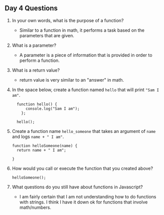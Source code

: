 ## Day 4 Questions

1. In your own words, what is the purpose of a function?

    * Similar to a function in math, it performs a task based on the parameters that are given.

1. What is a parameter?

    * A parameter is a piece of information that is provided in order to perform a function.

1. What is a return value?

    * return value is very similar to an "answer" in math.

1. In the space below, create a function named `hello` that will print `"Sam I am"`.

    ```
      function hello() {
          console.log("Sam I am");
        };

      hello();
    ```

1. Create a function name `hello_someone` that takes an argument of `name` and logs `name + " I am"`.

    ```
    function helloSomeone(name) {
      return name + " I am";

    }
    ```

1. How would you call or execute the function that you created above?

    ```
    helloSomeone();
    ```

1. What questions do you still have about functions in Javascript?

    * I am fairly certain that I am not understanding how to do functions with strings. I think I have it down ok for functions that involve math/numbers.
